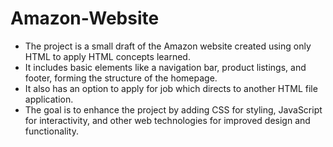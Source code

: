 # Amazon-Website
- The project is a small draft of the Amazon website created using only HTML to apply HTML concepts learned.  
- It includes basic elements like a navigation bar, product listings, and footer, forming the structure of the homepage.
- It also has an option to apply for job which directs to another HTML file application.  
- The goal is to enhance the project by adding CSS for styling, JavaScript for interactivity, and other web technologies for improved design and functionality.

